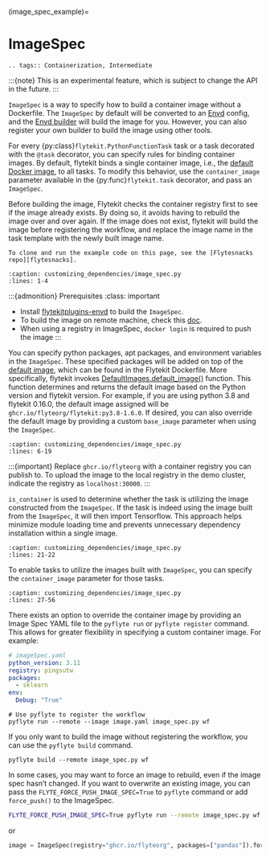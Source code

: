 (image_spec_example)=

# ImageSpec

```{eval-rst}
.. tags:: Containerization, Intermediate
```

:::{note}
This is an experimental feature, which is subject to change the API in the future.
:::

`ImageSpec` is a way to specify how to build a container image without a Dockerfile. The `ImageSpec` by default will be
converted to an [Envd](https://envd.tensorchord.ai/) config, and the [Envd builder](https://github.com/flyteorg/flytekit/blob/master/plugins/flytekit-envd/flytekitplugins/envd/image_builder.py#L12-L34) will build the image for you. However, you can also register your own builder to build
the image using other tools.

For every {py:class}`flytekit.PythonFunctionTask` task or a task decorated with the `@task` decorator,
you can specify rules for binding container images. By default, flytekit binds a single container image, i.e.,
the [default Docker image](https://ghcr.io/flyteorg/flytekit), to all tasks. To modify this behavior,
use the `container_image` parameter available in the {py:func}`flytekit.task` decorator, and pass an
`ImageSpec`.

Before building the image, Flytekit checks the container registry first to see if the image already exists. By doing so, it avoids having to rebuild the image over and over again. If the image does not exist, flytekit will build the image before registering the workflow, and replace the image name in the task template with the newly built image name.

```{note}
To clone and run the example code on this page, see the [Flytesnacks repo][flytesnacks].
```

```{rli} https://raw.githubusercontent.com/flyteorg/flytesnacks/master/examples/customizing_dependencies/customizing_dependencies/image_spec.py
:caption: customizing_dependencies/image_spec.py
:lines: 1-4
```

:::{admonition} Prerequisites
:class: important

- Install [flytekitplugins-envd](https://github.com/flyteorg/flytekit/tree/master/plugins/flytekit-envd) to build the `ImageSpec`.
- To build the image on remote machine, check this [doc](https://envd.tensorchord.ai/teams/context.html#start-remote-buildkitd-on-builder-machine).
- When using a registry in ImageSpec, `docker login` is required to push the image
:::

You can specify python packages, apt packages, and environment variables in the `ImageSpec`.
These specified packages will be added on top of the [default image](https://github.com/flyteorg/flytekit/blob/master/Dockerfile), which can be found in the Flytekit Dockerfile.
More specifically, flytekit invokes [DefaultImages.default_image()](https://github.com/flyteorg/flytekit/blob/f2cfef0ec098d4ae8f042ab915b0b30d524092c6/flytekit/configuration/default_images.py#L26-L27) function.
This function determines and returns the default image based on the Python version and flytekit version. For example, if you are using python 3.8 and flytekit 0.16.0, the default image assigned will be `ghcr.io/flyteorg/flytekit:py3.8-1.6.0`.
If desired, you can also override the default image by providing a custom `base_image` parameter when using the `ImageSpec`.

```{rli} https://raw.githubusercontent.com/flyteorg/flytesnacks/master/examples/customizing_dependencies/customizing_dependencies/image_spec.py
:caption: customizing_dependencies/image_spec.py
:lines: 6-19
```

:::{important}
Replace `ghcr.io/flyteorg` with a container registry you can publish to.
To upload the image to the local registry in the demo cluster, indicate the registry as `localhost:30000`.
:::

`is_container` is used to determine whether the task is utilizing the image constructed from the `ImageSpec`.
If the task is indeed using the image built from the `ImageSpec`, it will then import Tensorflow.
This approach helps minimize module loading time and prevents unnecessary dependency installation within a single image.

```{rli} https://raw.githubusercontent.com/flyteorg/flytesnacks/master/examples/customizing_dependencies/customizing_dependencies/image_spec.py
:caption: customizing_dependencies/image_spec.py
:lines: 21-22
```

To enable tasks to utilize the images built with `ImageSpec`, you can specify the `container_image` parameter for those tasks.

```{rli} https://raw.githubusercontent.com/flyteorg/flytesnacks/master/examples/customizing_dependencies/customizing_dependencies/image_spec.py
:caption: customizing_dependencies/image_spec.py
:lines: 27-56
```

There exists an option to override the container image by providing an Image Spec YAML file to the `pyflyte run` or `pyflyte register` command.
This allows for greater flexibility in specifying a custom container image. For example:

```yaml
# imageSpec.yaml
python_version: 3.11
registry: pingsutw
packages:
  - sklearn
env:
  Debug: "True"
```

```
# Use pyflyte to register the workflow
pyflyte run --remote --image image.yaml image_spec.py wf
```

If you only want to build the image without registering the workflow, you can use the `pyflyte build` command.

```
pyflyte build --remote image_spec.py wf
```

In some cases, you may want to force an image to rebuild, even if the image spec hasn’t changed. If you want to overwrite an existing image, you can pass the `FLYTE_FORCE_PUSH_IMAGE_SPEC=True` to `pyflyte` command or add `force_push()` to the ImageSpec.

```bash
FLYTE_FORCE_PUSH_IMAGE_SPEC=True pyflyte run --remote image_spec.py wf
```

or

```python
image = ImageSpec(registry="ghcr.io/flyteorg", packages=["pandas"]).force_push()
```
[flytesnacks]: https://github.com/flyteorg/flytesnacks/tree/master/examples/customizing_dependencies/

